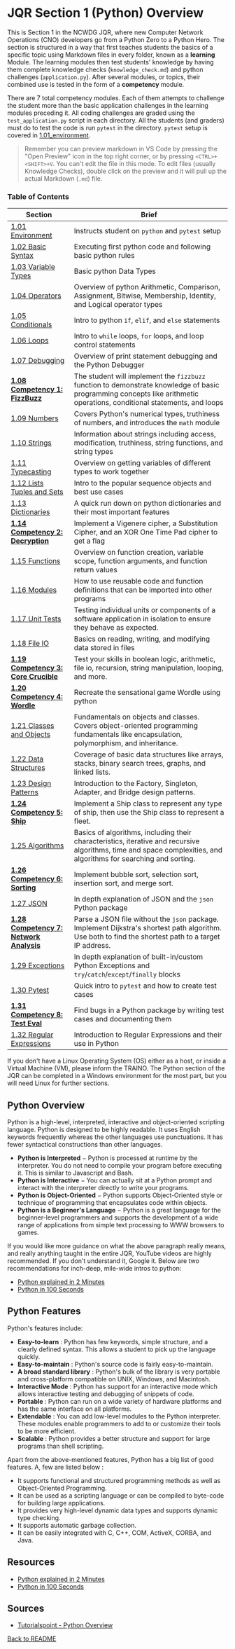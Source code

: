 # JQR Section 1 (Python) Overview

This is Section 1 in the NCWDG JQR, where new Computer Network Operations (CNO) developers go from a Python Zero to a Python Hero. The section is structured in a way that first teaches students the basics of a specific topic using Markdown files in every folder, known as a **learning** Module. The learning modules then test students' knowledge by having them complete knowledge checks (`knowledge_check.md`) and python challenges (`application.py`). After several modules, or topics, their combined use is tested in the form of a **competency** module.

There are 7 total competency modules. Each of them attempts to challenge the student more than the basic application challenges in the learning modules preceding it. All coding challenges are graded using the `test_application.py` script in each directory. All the students (and graders) must do to test the code is run `pytest` in the directory. `pytest` setup is covered in [1.01_environment](1.01_environment/environment.md).

> Remember you can preview markdown in VS Code by pressing the "Open Preview" icon in the top right corner, or by pressing `<CTRL>+<SHIFT>+V`. You can't edit the file in this mode. To edit files (usually Knowledge Checks), double click on the preview and it will pull up the actual Markdown (`.md`) file.

### Table of Contents

|     Section    |   Brief   |
-----------------|-----------|
| [1.01 Environment](1.01_environment/README.md) | Instructs student on `python` and `pytest` setup | 
| [1.02 Basic Syntax](1.02_basic_syntax/README.md)  | Executing first python code and following basic python rules | 
| [1.03 Variable Types](1.03_variable_types/README.md)  | Basic python Data Types |
| [1.04 Operators](1.04_operators/README.md)  | Overview of python Arithmetic, Comparison, Assignment, Bitwise, Membership, Identity, and Logical operator types | 
| [1.05 Conditionals](1.05_conditionals/README.md) | Intro to python `if`, `elif`, and `else` statements |
| [1.06 Loops](1.06_loops/README.md)  | Intro to `while` loops, `for` loops, and loop control statements |
| [1.07 Debugging](1.07_debugging/README.md)  | Overview of print statement debugging and the Python Debugger |
| **[1.08 Competency 1: FizzBuzz](1.08_competency_1_fizzbuzz/README.md)**  | The student will implement the `fizzbuzz` function to demonstrate knowledge of basic programming concepts like arithmetic operations, conditional statements, and loops  |
| [1.09 Numbers](1.09_numbers/README.md)  | Covers Python's numerical types, truthiness of numbers, and introduces the `math` module |
| [1.10 Strings](1.10_strings/README.md)  | Information about strings including access, modification, truthiness, string functions, and string types |
| [1.11 Typecasting](1.11_typecasting/README.md)  | Overview on getting variables of different types to work together | 
| [1.12 Lists Tuples and Sets](1.12_lists_tuples_and_sets/README.md)  | Intro to the popular sequence objects and best use cases |
| [1.13 Dictionaries](1.13_dictionaries/README.md)  | A quick run down on python dictionaries and their most important features |
| **[1.14 Competency 2: Decryption](1.14_competency_2_decryption/README.md)**  | Implement a Vigenere cipher, a Substitution Cipher, and an XOR One Time Pad cipher to get a flag |
| [1.15 Functions](1.15_functions/README.md)  | Overview on function creation, variable scope, function arguments, and function return values |
| [1.16 Modules](1.16_modules/README.md)  | How to use reusable code and function definitions that can be imported into other programs |
| [1.17 Unit Tests](1.17_unit_tests/README.md) | Testing individual units or components of a software application in isolation to ensure they behave as expected. |
| [1.18 File IO](1.18_file_io/README.md)  | Basics on reading, writing, and modifying data stored in files |
| **[1.19 Competency 3: Core Crucible](1.19_competency_3_core_crucible/README.md)** | Test your skills in boolean logic, arithmetic, file io, recursion, string manipulation, looping, and more. |
| **[1.20 Competency 4: Wordle](1.20_competency_4_wordle/README.md)**  | Recreate the sensational game Wordle using python |
| [1.21 Classes and Objects](1.21_classes_and_objects/README.md)  | Fundamentals on objects and classes. Covers object-oriented programming fundamentals like encapsulation, polymorphism, and inheritance. |
| [1.22 Data Structures](1.22_data_structures/README.md)  | Coverage of basic data structures like arrays, stacks, binary search trees, graphs, and linked lists. |
| [1.23 Design Patterns](1.23_design_patterns/README.md) | Introduction to the Factory, Singleton, Adapter, and Bridge design patterns. |
| **[1.24 Competency 5: Ship](1.24_competency_5_ship/README.md)**  | Implement a Ship class to represent any type of ship, then use the Ship class to represent a fleet.  |
| [1.25 Algorithms](1.25_algorithms/README.md) | Basics of algorithms, including their characteristics, iterative and recursive algorithms, time and space complexities, and algorithms for searching and sorting. |
| **[1.26 Competency 6: Sorting](1.26_competency_6_sorting/README.md)**  | Implement bubble sort, selection sort, insertion sort, and merge sort. |
| [1.27 JSON](1.27_json/README.md)  | In depth explanation of JSON and the `json` Python package |
| **[1.28 Competency 7: Network Analysis](1.28_competency_7_network_analysis/README.md)**  | Parse a JSON file without the `json` package. Implement Dijkstra's shortest path algorithm. Use both to find the shortest path to a target IP address. |
| [1.29 Exceptions](1.29_exceptions/README.md)  | In depth explanation of built-in/custom Python Exceptions and `try`/`catch`/`except`/`finally` blocks |
| [1.30 Pytest](1.30_pytest/README.md)  | Quick intro to `pytest` and how to create test cases |
| **[1.31 Competency 8: Test Eval](1.31_competency_8_test_eval/README.md)**  | Find bugs in a Python package by writing test cases and documenting them |
| [1.32 Regular Expressions](1.32_regular_expressions/README.md)  |  Introduction to Regular Expressions and their use in Python |


If you don't have a Linux Operating System (OS) either as a host, or inside a Virtual Machine (VM), please inform the TRAINO. The Python section of the JQR can be completed in a Windows environment for the most part, but you will need Linux for further sections.

## Python Overview

Python is a high-level, interpreted, interactive and object-oriented scripting language. Python is designed to be highly readable. It uses English keywords frequently whereas the other languages use punctuations. It has fewer syntactical constructions than other languages.

-   **Python is Interpreted** − Python is processed at runtime by the interpreter. You do not need to compile your program before executing it. This is similar to Javascript and Bash.
-   **Python is Interactive** − You can actually sit at a Python prompt and interact with the interpreter directly to write your programs.
-   **Python is Object-Oriented** − Python supports Object-Oriented style or technique of programming that encapsulates code within objects.
-   **Python is a Beginner's Language** − Python is a great language for the beginner-level programmers and supports the development of a wide range of applications from simple text processing to WWW browsers to games.

If you would like more guidance on what the above paragraph really means, and really anything taught in the entire JQR, YouTube videos are highly recommended. If you don't understand it, Google it. Below are two recommendations for inch-deep, mile-wide intros to python:
- [Python explained in 2 Minutes](https://youtu.be/QoIRX37VZpo)
- [Python in 100 Seconds](https://www.youtube.com/watch?v=x7X9w_GIm1s)


## Python Features

Python's features include:
-   **Easy-to-learn** : Python has few keywords, simple structure, and a clearly defined syntax. This allows a student to pick up the language quickly.
-   **Easy-to-maintain** : Python's source code is fairly easy-to-maintain.
-   **A broad standard library** : Python's bulk of the library is very portable and cross-platform compatible on UNIX, Windows, and Macintosh.
-   **Interactive Mode** : Python has support for an interactive mode which allows interactive testing and debugging of snippets of code.
-   **Portable** : Python can run on a wide variety of hardware platforms and has the same interface on all platforms.
-   **Extendable** : You can add low-level modules to the Python interpreter. These modules enable programmers to add to or customize their tools to be more efficient.
-   **Scalable** : Python provides a better structure and support for large programs than shell scripting.
    

Apart from the above-mentioned features, Python has a big list of good features. A, few are listed below :
-   It supports functional and structured programming methods as well as Object-Oriented Programming.
-   It can be used as a scripting language or can be compiled to byte-code for building large applications.
-   It provides very high-level dynamic data types and supports dynamic type checking.
-   It supports automatic garbage collection.
-   It can be easily integrated with C, C++, COM, ActiveX, CORBA, and Java.


## Resources
- [Python explained in 2 Minutes](https://youtu.be/QoIRX37VZpo)
- [Python in 100 Seconds](https://www.youtube.com/watch?v=x7X9w_GIm1s)

## Sources

- [Tutorialspoint - Python Overview](https://www.tutorialspoint.com/python3/python_overview.htm)

[Back to README](README.md)
